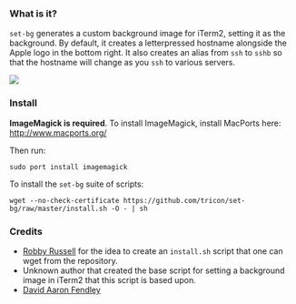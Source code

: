 ### What is it?

`set-bg` generates a custom background image for iTerm2, setting it as the background. By default, it creates a letterpressed hostname alongside the Apple logo in the bottom right. It also creates an alias from `ssh` to `sshb` so that the hostname will change as you `ssh` to various servers.

<img src="http://f.cl.ly/items/1v3S3U3I2Y083R3Y2r0X/Screen%20Shot%202011-08-16%20at%2012.20.39%20PM.png"/>

### Install

**ImageMagick is required**. To install ImageMagick, install MacPorts here: http://www.macports.org/

Then run:

    sudo port install imagemagick


To install the `set-bg` suite of scripts:

    wget --no-check-certificate https://github.com/tricon/set-bg/raw/master/install.sh -O - | sh


### Credits

  * [Robby Russell](https://github.com/robbyrussell/) for the idea to create an `install.sh` script that one can wget from the repository.
  * Unknown author that created the base script for setting a background image in iTerm2 that this script is based upon.
  * [David Aaron Fendley](https://github.com/tricon)
